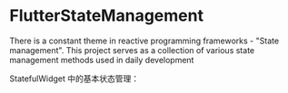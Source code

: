 # FlutterStateManagement
There is a constant theme in reactive programming frameworks - "State management". This project serves as a collection of various state management methods used in daily development

StatefulWidget 中的基本状态管理：

[StatefulWidget 状态管理]: (/stateful_widget/README.md)
